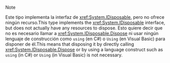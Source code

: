 > [!NOTE]
> <span data-ttu-id="b8812-101">Este tipo implementa la interfaz de <xref:System.IDisposable>, pero no ofrece ningún recurso.</span><span class="sxs-lookup"><span data-stu-id="b8812-101">This type implements the <xref:System.IDisposable> interface, but does not actually have any resources to dispose.</span></span> <span data-ttu-id="b8812-102">Esto quiere decir que no es necesario llamar a <xref:System.IDisposable.Dispose> ni usar ningún lenguaje de construcción como `using` (en C#) o `Using` (en Visual Basic) para disponer de él.</span><span class="sxs-lookup"><span data-stu-id="b8812-102">This means that disposing it by directly calling <xref:System.IDisposable.Dispose> or by using a language construct such as `using` (in C#) or `Using` (in Visual Basic) is not necessary.</span></span>
